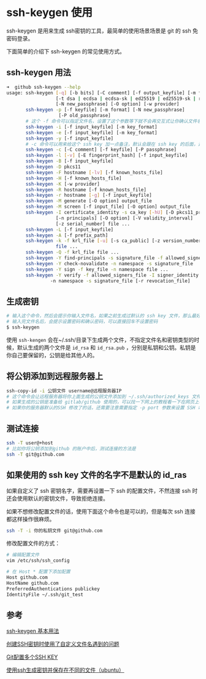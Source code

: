 # ssh-keygen 使用

ssh-keygen 是用来生成 ssh密钥的工具，最简单的使用场景场景是 git 的 ssh 免密码登录。

下面简单的介绍下 ssh-keygen 的常见使用方式。

## ssh-keygen 用法

```bash
➜  github ssh-keygen --help
usage: ssh-keygen [-q] [-b bits] [-C comment] [-f output_keyfile] [-m format]
                  [-t dsa | ecdsa | ecdsa-sk | ed25519 | ed25519-sk | rsa]
                  [-N new_passphrase] [-O option] [-w provider]
       ssh-keygen -p [-f keyfile] [-m format] [-N new_passphrase]
                   [-P old_passphrase]
       # 这个 -f 命令可以指定文件名，设置了这个参数等下就不会再交互式让你确认文件名了，这个参数可以用来写脚本的时候自动指定 ssh key 文件名
       ssh-keygen -i [-f input_keyfile] [-m key_format]
       ssh-keygen -e [-f input_keyfile] [-m key_format]
       ssh-keygen -y [-f input_keyfile]
       # -c 命令可以用来给这个 ssh key 加一点备注，默认会跟在 ssh key 的后面，这样子可以帮助你记住这个 ssh key 是用来干嘛的
       ssh-keygen -c [-C comment] [-f keyfile] [-P passphrase]
       ssh-keygen -l [-v] [-E fingerprint_hash] [-f input_keyfile]
       ssh-keygen -B [-f input_keyfile]
       ssh-keygen -D pkcs11
       ssh-keygen -F hostname [-lv] [-f known_hosts_file]
       ssh-keygen -H [-f known_hosts_file]
       ssh-keygen -K [-w provider]
       ssh-keygen -R hostname [-f known_hosts_file]
       ssh-keygen -r hostname [-g] [-f input_keyfile]
       ssh-keygen -M generate [-O option] output_file
       ssh-keygen -M screen [-f input_file] [-O option] output_file
       ssh-keygen -I certificate_identity -s ca_key [-hU] [-D pkcs11_provider]
                  [-n principals] [-O option] [-V validity_interval]
                  [-z serial_number] file ...
       ssh-keygen -L [-f input_keyfile]
       ssh-keygen -A [-f prefix_path]
       ssh-keygen -k -f krl_file [-u] [-s ca_public] [-z version_number]
                  file ...
       ssh-keygen -Q -f krl_file file ...
       ssh-keygen -Y find-principals -s signature_file -f allowed_signers_file
       ssh-keygen -Y check-novalidate -n namespace -s signature_file
       ssh-keygen -Y sign -f key_file -n namespace file ...
       ssh-keygen -Y verify -f allowed_signers_file -I signer_identity
                -n namespace -s signature_file [-r revocation_file]
```

## 生成密钥

```bash
# 输入这个命令，然后会提示你输入文件名，如果之前生成过默认的 ssh key 文件，那么最好指定另外一个名字，避免原来的 ssh key 被覆盖
# 输入完文件名后，会提示设置密码和确认密码，可以直接回车不设置密码
$ ssh-keygen
```

使用 `ssh-kengen` 会在~/.ssh/目录下生成两个文件，不指定文件名和密钥类型的时候，默认生成的两个文件是 `id_rsa` 和 `id_rsa.pub` ，分别是私钥和公钥。私钥是你自己要保留的，公钥是给其他人的。

## 将公钥添加到远程服务器上

```bash
ssh-copy-id -i 公钥文件 username@远程服务器IP
# 这个命令会让远程服务器将你上面生成的公钥文件添加到 ~/.ssh/authorized_keys 文件中
# 如果生成的公钥是准备给 gitlab/github 使用的，可以找一下网上的教程看一下在网页上哪个位置添加
# 如果你的服务器默认的SSH 修改了的话，还需要注意需要指定 -p port 参数来设置 SSH 端口
```

## 测试连接

```bash
ssh -T user@+host
# 比如你将公钥添加到github 的账户中后，测试连接的方法是
ssh -T git@github.com
```

## 如果使用的 ssh key 文件的名字不是默认的 id_ras

如果自定义了 ssh 密钥名字，需要再设置一下 ssh 的配置文件，不然连接 ssh 时还会使用默认的密钥文件，导致拒绝连接。

如果不想修改配置文件的话，使用下面这个命令也是可以的，但是每次 ssh 连接都这样操作很麻烦。

```bash
ssh -T -i 你的私钥文件 git@github.com
```

修改配置文件的方式：

```bash
# 编辑配置文件
vim /etc/ssh/ssh_config

# 在 Host * 配置下添加配置
Host github.com
HostName github.com
PreferredAuthentications publickey
IdentityFile ~/.ssh/git_test
```

## 参考

[ssh-keygen 基本用法](https://www.liaohuqiu.net/cn/posts/ssh-keygen-abc/)

[创建SSH密钥时使用了自定义文件名遇到的问题](https://blog.csdn.net/weixin_43670802/article/details/105527914)

[Git配置多个SSH KEY](https://www.jianshu.com/p/9c06e8de3eba)

[使用ssh生成密钥并保存在不同的文件（ubuntu）](https://www.cnblogs.com/liuqd001/p/9705028.html)
